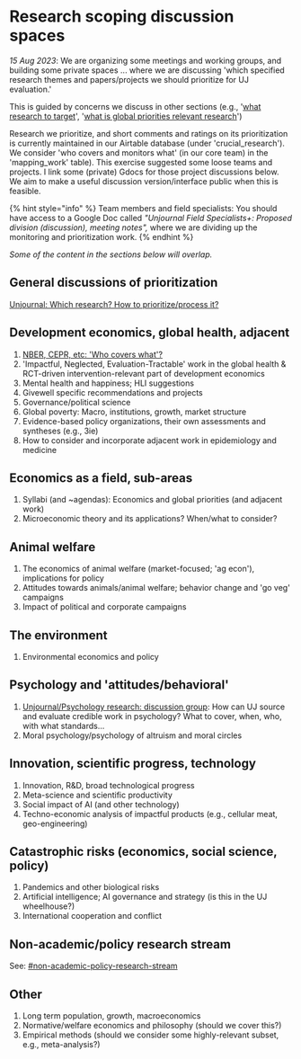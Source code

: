 # Research scoping discussion spaces

_15 Aug 2023_: We are organizing some meetings and working groups, and building some private spaces ... where we are discussing 'which specified research themes and papers/projects we should prioritize for UJ evaluation.'&#x20;

This is guided by concerns we discuss in other sections (e.g., '[what research to target](../policies-projects-evaluation-workflow/considering-projects/what-research-to-target.md)',  '[what is global priorities relevant research](../the-field-and-ea-gp-research.md)')

Research we prioritize, and short comments and ratings on its prioritization is currently maintained in our Airtable database (under 'crucial\_research'). We consider  'who covers and monitors what' (in our core team) in the 'mapping\_work' table). This exercise suggested some loose teams and projects. I link some (private) Gdocs for those project discussions below.  We aim to make a useful discussion version/interface public when this is feasible.&#x20;

{% hint style="info" %}
Team members and field specialists: You should have access to a Google Doc called _"Unjournal Field Specialists+: Proposed division (discussion), meeting notes",_ where we are dividing up the monitoring and prioritization work.
{% endhint %}



_Some of the content in the sections below will overlap._

## General discussions of prioritization

[Unjournal: Which research? How to prioritize/process it?](https://docs.google.com/document/d/1Ei-3t2bUazjlBOIg8chLxOrz\_sXl\_osAzrLU4hO1wDk/edit#heading=h.lb7kfao9mvkc)



## Development economics, global health, adjacent

1. [NBER, CEPR, etc: 'Who covers what'?](https://docs.google.com/document/d/1bc6Brx8Sa\_AeQIw9nzuwxR-ec9MEZqRI1QpJeyxIaN0/edit#heading=h.3rvaetw2buny)
2. 'Impactful, Neglected, Evaluation-Tractable' work in the global health & RCT-driven intervention-relevant part of development economics
3. Mental health and happiness; HLI suggestions
4. Givewell specific recommendations and projects&#x20;
5. Governance/political science
6. Global poverty: Macro, institutions, growth, market structure&#x20;
7. Evidence-based policy organizations, their own assessments and syntheses (e.g., 3ie)
8. How to consider and incorporate adjacent work in epidemiology and medicine



## Economics as a field, sub-areas

1. Syllabi (and \~agendas): Economics and global priorities (and adjacent work)
2. Microeconomic theory and its applications? When/what to consider?&#x20;



## Animal welfare

1. The economics of animal welfare (market-focused; 'ag econ'), implications for policy
2. Attitudes towards animals/animal welfare; behavior change and 'go veg' campaigns
3. Impact of political and corporate campaigns



## The environment&#x20;

1. Environmental economics and policy



## Psychology and 'attitudes/behavioral'

1. [Unjournal/Psychology research: discussion group](https://docs.google.com/document/d/1eSt9gLHPd-pM4P-OQdWs2VDhVStIqEyFAi77QNbi-Jk/edit#heading=h.xwbv4lj2051e): How can UJ source and evaluate credible work in psychology? What to cover, when, who, with what standards...&#x20;
2. Moral psychology/psychology of altruism and moral circles



## Innovation, scientific progress, technology

1. Innovation, R\&D, broad technological progress
2. Meta-science and scientific productivity
3. Social impact of AI (and other technology)
4. Techno-economic analysis of impactful products (e.g., cellular meat, geo-engineering)&#x20;



## Catastrophic risks (economics, social science, policy)

1. Pandemics and other biological risks
2. Artificial intelligence; AI governance and strategy (is this in the UJ wheelhouse?)
3. International cooperation and conflict

## Non-academic/policy research stream

See: [#non-academic-policy-research-stream](research-scoping-discussion-spaces.md#non-academic-policy-research-stream "mention")

## Other

1. Long term population, growth, macroeconomics
2. Normative/welfare economics and philosophy (should we cover this?)
3. Empirical methods (should we consider some highly-relevant subset, e.g., meta-analysis?)

